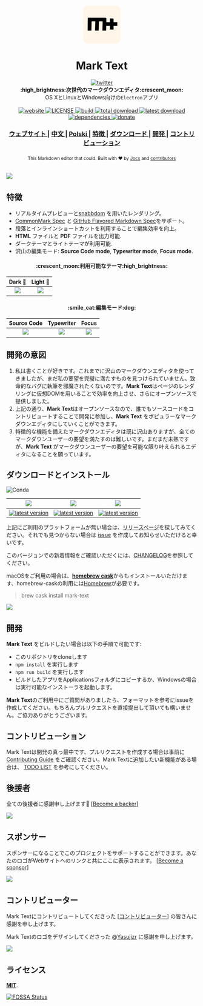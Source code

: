 <p align="center"><img src="https://github.com/marktext/marktext/blob/master/static/logo-small.png" alt="mark text" width="100" height="100"></p>

<h1 align="center">Mark Text</h1>

<div align="center">
  <a href="https://twitter.com/intent/tweet?text=Wow:&url=https%3A%2F%2Fgithub.com%2Fmarktext%2Fmarktext">
    <img src="https://img.shields.io/twitter/url/https/github.com/marktext/marktext.svg?style=for-the-badge" alt="twitter">
  </a>
</div>
<div align="center">
  <strong>:high_brightness:次世代のマークダウンエディタ:crescent_moon:</strong>
</div>
<div align="center">
  OS XとLinuxとWindows向けの<code>Electron</code>アプリ
</div>

<br />

<div align="center">
  <!-- Version -->
  <a href="https://marktext.github.io/website">
    <img src="https://badge.fury.io/gh/jocs%2Fmarktext.svg" alt="website">
  </a>
  <!-- License -->
  <a href="https://marktext.github.io/website">
    <img src="https://img.shields.io/github/license/marktext/marktext.svg" alt="LICENSE">
  </a>
  <!-- Build Status -->
  <a href="https://marktext.github.io/website">
    <img src="https://travis-ci.org/marktext/marktext.svg?branch=master" alt="build">
  </a>
  <!-- Downloads total -->
  <a href="https://marktext.github.io/website">
    <img src="https://img.shields.io/github/downloads/marktext/marktext/total.svg" alt="total download">
  </a>
  <!-- Downloads latest release -->
  <a href="https://marktext.github.io/website">
    <img src="https://img.shields.io/github/downloads/marktext/marktext/v0.12.25/total.svg" alt="latest download">
  </a>
  <!-- deps -->
  <a href="https://marktext.github.io/website">
    <img src="https://img.shields.io/hackage-deps/v/lens.svg" alt="dependencies">
  </a>
  <!-- donates -->
  <a href="https://opencollective.com/marktext">
    <img src="https://opencollective.com/marktext/tiers/backer/badge.svg?label=backer&color=brightgreen" alt="donate">
  </a>
</div>

<div align="center">
  <h3>
    <a href="https://marktext.github.io/website">
      ウェブサイト
    </a>
    <span> | </span>
    <a href="https://github.com/marktext/marktext/blob/master/doc/i18n/zh_cn.md#readme">
      中文
    </a>
    <span> | </span>
    <a href="https://github.com/marktext/marktext/blob/master/doc/i18n/pl.md#readme">
      Polski
    </a>
    <span> | </span>
    <a href="https://github.com/marktext/marktext#features">
      特徴
    </a>
    <span> | </span>
    <a href="https://github.com/marktext/marktext#download-and-install">
      ダウンロード
    </a>
    <span> | </span>
    <a href="https://github.com/marktext/marktext#development">
      開発
    </a>
    <span> | </span>
    <a href="https://github.com/marktext/marktext#contribution">
      コントリビューション
    </a>
  </h3>
</div>

<div align="center">
  <sub>This Markdown editor that could. Built with ❤︎ by
    <a href="https://github.com/Jocs">Jocs</a> and
    <a href="https://github.com/marktext/marktext/graphs/contributors">
      contributors
    </a>
  </sub>
</div>

<br />

![](https://github.com/marktext/marktext/blob/master/doc/marktext.gif)

## 特徴

- リアルタイムプレビューと[snabbdom](https://github.com/snabbdom/snabbdom) を用いたレンダリング。
- [CommonMark Spec](https://spec.commonmark.org/0.28/) と [GitHub Flavored Markdown Spec](https://github.github.com/gfm/)をサポート。
- 段落とインラインショートカットを利用することで編集効率を向上。
- **HTML** ファイルと **PDF** ファイルを出力可能.
- ダークテーマとライトテーマが利用可能.
- 沢山の編集モード: **Source Code mode**, **Typewriter mode**, **Focus mode**.

<h4 align="center">:crescent_moon:利用可能なテーマ:high_brightness:</h4>

| Dark :crescent_moon:                                               | Light :high_brightness:                                             |
|:------------------------------------------------------------------:|:-------------------------------------------------------------------:|
| ![](https://github.com/marktext/marktext/blob/master/doc/dark.jpg) | ![](https://github.com/marktext/marktext/blob/master/doc/light.jpg) |

<h4 align="center">:smile_cat:編集モード:dog:</h4>

| Source Code                                                          | Typewriter                                                               | Focus                                                               |
|:--------------------------------------------------------------------:|:------------------------------------------------------------------------:|:-------------------------------------------------------------------:|
| ![](https://github.com/marktext/marktext/blob/master/doc/source.gif) | ![](https://github.com/marktext/marktext/blob/master/doc/typewriter.gif) | ![](https://github.com/marktext/marktext/blob/master/doc/focus.gif) |

## 開発の意図

1. 私は書くことが好きです。これまでに沢山のマークダウンエディタを使ってきましたが、まだ私の要望を完璧に満たすものを見つけられていません。致命的なバグに執筆を邪魔されたくないのです。**Mark Text**はページのレンダリングに仮想DOMを用いることで効率を向上させ、さらにオープンソースで提供しました。
2. 上記の通り、**Mark Text**はオープンソースなので、誰でもソースコードをコントリビュートすることで開発に参加し、**Mark Text** をポピュラーなマークダウンエディタにしていくことができます。
3. 特徴的な機能を備えたマークダウンエディタは既に沢山ありますが、全てのマークダウンユーザーの要望を満たすのは難しいです。まだまだ未熟ですが、**Mark Text** がマークダウンユーザーの要望を可能な限り叶えられるエディタになることを願っています。

## ダウンロードとインストール

![Conda](https://img.shields.io/conda/pn/conda-forge/python.svg?style=for-the-badge)

| ![]( https://github.com/ryanoasis/nerd-fonts/wiki/screenshots/v1.0.x/mac-pass-sm.png)                                                                                                             | ![]( https://github.com/ryanoasis/nerd-fonts/wiki/screenshots/v1.0.x/windows-pass-sm.png)                                                                                                                     | ![]( https://github.com/ryanoasis/nerd-fonts/wiki/screenshots/v1.0.x/linux-pass-sm.png)                                                                                                                                   |
|:-------------------------------------------------------------------------------------------------------------------------------------------------------------------------------------------------:|:-------------------------------------------------------------------------------------------------------------------------------------------------------------------------------------------------------------:|:-------------------------------------------------------------------------------------------------------------------------------------------------------------------------------------------------------------------------:|
| [![latest version](https://img.shields.io/github/downloads/marktext/marktext/latest/marktext-0.12.25.dmg.svg)](https://github.com/marktext/marktext/releases/download/v0.12.25/marktext-0.12.25.dmg) | [![latest version](https://img.shields.io/github/downloads/marktext/marktext/latest/marktext-setup-0.12.25.exe.svg)](https://github.com/marktext/marktext/releases/download/v0.12.25/marktext-setup-0.12.25.exe) | [![latest version](https://img.shields.io/github/downloads/marktext/marktext/latest/marktext-0.12.25-x86_64.AppImage.svg)](https://github.com/marktext/marktext/releases/download/v0.12.25/marktext-0.12.25-x86_64.AppImage) |

上記にご利用のプラットフォームが無い場合は、[リリースページ](https://github.com/marktext/marktext/releases)を探してみてください。それでも見つからない場合は [issue](https://github.com/marktext/marktext/issues) を作成してお知らせいただけると幸いです。

このバージョンでの新着情報をご確認いただくには、[CHANGELOG](https://github.com/marktext/marktext/blob/master/.github/CHANGELOG.md)を参照してください。

macOSをご利用の場合は、[**homebrew cask**](https://github.com/caskroom/homebrew-cask)からもインストールいただけます、homebrew-caskの利用には[Homebrew](https://brew.sh/)が必要です。

> brew cask install mark-text

![](https://github.com/marktext/marktext/blob/master/doc/brew-cask.gif)

## 開発

**Mark Text** をビルドしたい場合は以下の手順で可能です:

- このリポジトリをcloneします
- `npm install` を実行します
- `npm run build` を実行します
- ビルドしたアプリをApplicationsフォルダにコピーするか、Windowsの場合は実行可能なインストーラを起動します。

**Mark Text**のご利用中にご質問がありましたら、フォーマットを参考にissueを作成してください。もちろんプルリクエストを直接提出して頂いても構いません。ご協力ありがとうございます。

## コントリビューション

Mark Textは開発の真っ最中です、プルリクエストを作成する場合は事前に [Contributing Guide](https://github.com/marktext/marktext/blob/master/.github/CONTRIBUTING.md) をご確認ください。Mark Textに追加したい新機能がある場合は、 [TODO LIST](https://github.com/marktext/marktext/blob/master/.github/TODOLIST.md) を参考にしてください。

## 後援者

全ての後援者に感謝申し上げます🙏  [[Become a backer](https://opencollective.com/marktext#backers)]

<a href="https://opencollective.com/marktext#backers" target="_blank"><img src="https://opencollective.com/marktext/tiers/backer.svg?avatarHeight=36" /></a>

## スポンサー

スポンサーになることでこのプロジェクトをサポートすることができます。あなたのロゴがWebサイトへのリンクと共にここに表示されます。 [[Become a sponsor](https://opencollective.com/marktext#silver-sponsors)]

<a href="https://opencollective.com/marktext#silver-sponsors" target="_blank"><img src="https://opencollective.com/marktext/tiers/silver-sponsors.svg?avatarHeight=36" /></a>

## コントリビューター

Mark Textにコントリビュートしてくださった [[コントリビューター](https://github.com/marktext/marktext/graphs/contributors)] の皆さんに感謝を申し上げます。

Mark Textのロゴをデザインしてくださった @[Yasujizr](https://github.com/Yasujizr) に感謝を申し上げます。

<a href="https://github.com/marktext/marktext/graphs/contributors"><img src="https://opencollective.com/marktext/contributors.svg?width=890" /></a>


## ライセンス

[**MIT**](https://github.com/marktext/marktext/blob/master/LICENSE).

[![FOSSA Status](https://app.fossa.io/api/projects/git%2Bgithub.com%2Fmarktext%2Fmarktext.svg?type=large)](https://app.fossa.io/projects/git%2Bgithub.com%2Fmarktext%2Fmarktext?ref=badge_large)
